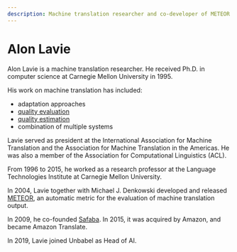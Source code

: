 ```yaml
---
description: Machine translation researcher and co-developer of METEOR
---
```

# Alon Lavie
Alon Lavie is a machine translation researcher. He received Ph.D. in computer science at Carnegie Mellon University in 1995. 

His work on machine translation has included:
* adaptation approaches
* [quality evaluation](/quality/quality-evaluation.md)
* [quality estimation](/quality/quality-estimation.md)
* combination of multiple systems

Lavie served as president at the International Association for Machine Translation and the Association for Machine 
Translation in the Americas. He was also a member of the Association for Computational Linguistics (ACL).  

From 1996 to 2015, he worked as a research professor at the Language Technologies Institute at Carnegie Mellon University.

In 2004, Lavie together with Michael J. Denkowski developed and released [METEOR](/metrics/meteor.md), an automatic metric 
for the evaluation of machine translation output. 

In 2009, he co-founded [Safaba](/companies/safaba.md). In 2015, it was acquired by Amazon, and became Amazon Translate.

In 2019, Lavie joined Unbabel as Head of AI.
